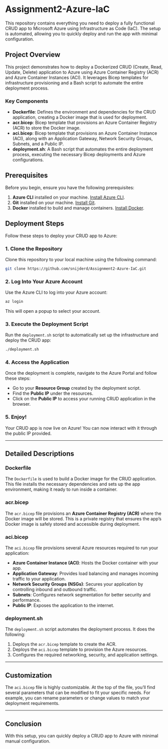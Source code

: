 
# Assignment2-Azure-IaC

This repository contains everything you need to deploy a fully functional CRUD app to Microsoft Azure using Infrastructure as Code (IaC). The setup is automated, allowing you to quickly deploy and run the app with minimal configuration. 

## Project Overview

This project demonstrates how to deploy a Dockerized CRUD (Create, Read, Update, Delete) application to Azure using Azure Container Registry (ACR) and Azure Container Instances (ACI). It leverages Bicep templates for infrastructure provisioning and a Bash script to automate the entire deployment process.

### Key Components

- **Dockerfile**: Defines the environment and dependencies for the CRUD application, creating a Docker image that is used for deployment.
- **acr.bicep**: Bicep template that provisions an Azure Container Registry (ACR) to store the Docker image.
- **aci.bicep**: Bicep template that provisions an Azure Container Instance (ACI), along with an Application Gateway, Network Security Groups, Subnets, and a Public IP.
- **deployment.sh**: A Bash script that automates the entire deployment process, executing the necessary Bicep deployments and Azure configurations.

## Prerequisites

Before you begin, ensure you have the following prerequisites:

1. **Azure CLI** installed on your machine. [Install Azure CLI](https://learn.microsoft.com/en-us/cli/azure/install-azure-cli).
2. **Git** installed on your machine. [Install Git](https://git-scm.com/book/en/v2/Getting-Started-Installing-Git).
3. **Docker** installed to build and manage containers. [Install Docker](https://docs.docker.com/get-docker/).

## Deployment Steps

Follow these steps to deploy your CRUD app to Azure:

### 1. Clone the Repository

Clone this repository to your local machine using the following command:

```bash
git clone https://github.com/snijderd/Assignment2-Azure-IaC.git
```

### 2. Log Into Your Azure Account

Use the Azure CLI to log into your Azure account:

```bash
az login
```

This will open a popup to select your account.

### 3. Execute the Deployment Script

Run the `deployment.sh` script to automatically set up the infrastructure and deploy the CRUD app:

```bash
./deployment.sh
```

### 4. Access the Application

Once the deployment is complete, navigate to the Azure Portal and follow these steps:

- Go to your **Resource Group** created by the deployment script.
- Find the **Public IP** under the resources.
- Click on the **Public IP** to access your running CRUD application in the browser.

### 5. Enjoy!

Your CRUD app is now live on Azure! You can now interact with it through the public IP provided.

---

## Detailed Descriptions

### Dockerfile

The `Dockerfile` is used to build a Docker image for the CRUD application. This file installs the necessary dependencies and sets up the app environment, making it ready to run inside a container. 

### acr.bicep

The `acr.bicep` file provisions an **Azure Container Registry (ACR)** where the Docker image will be stored. This is a private registry that ensures the app’s Docker image is safely stored and accessible during deployment.

### aci.bicep

The `aci.bicep` file provisions several Azure resources required to run your application:
- **Azure Container Instance (ACI)**: Hosts the Docker container with your app.
- **Application Gateway**: Provides load balancing and manages incoming traffic to your application.
- **Network Security Groups (NSGs)**: Secures your application by controlling inbound and outbound traffic.
- **Subnets**: Configures network segmentation for better security and performance.
- **Public IP**: Exposes the application to the internet.

### deployment.sh

The `deployment.sh` script automates the deployment process. It does the following:
1. Deploys the `acr.bicep` template to create the ACR.
2. Deploys the `aci.bicep` template to provision the Azure resources.
3. Configures the required networking, security, and application settings.

---

## Customization

The `aci.bicep` file is highly customizable. At the top of the file, you’ll find several parameters that can be modified to fit your specific needs. For example, you can rename parameters or change values to match your deployment requirements.

---

## Conclusion

With this setup, you can quickly deploy a CRUD app to Azure with minimal manual configuration.